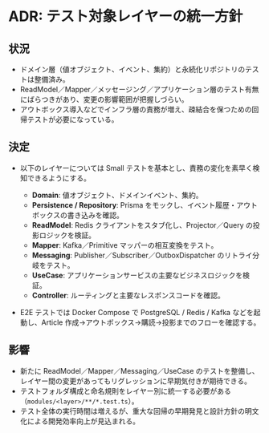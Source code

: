 # ADR: テスト対象レイヤーの統一方針

## 状況

- ドメイン層（値オブジェクト、イベント、集約）と永続化リポジトリのテストは整備済み。
- ReadModel／Mapper／メッセージング／アプリケーション層のテスト有無にばらつきがあり、変更の影響範囲が把握しづらい。
- アウトボックス導入などでインフラ層の責務が増え、疎結合を保つための回帰テストが必要になっている。

## 決定

- 以下のレイヤーについては Small テストを基本とし、責務の変化を素早く検知できるようにする。  
  - **Domain**: 値オブジェクト、ドメインイベント、集約。  
  - **Persistence / Repository**: Prisma をモックし、イベント履歴・アウトボックスの書き込みを確認。  
  - **ReadModel**: Redis クライアントをスタブ化し、Projector／Query の投影ロジックを検証。  
  - **Mapper**: Kafka／Primitive マッパーの相互変換をテスト。  
  - **Messaging**: Publisher／Subscriber／OutboxDispatcher のリトライ分岐をテスト。  
  - **UseCase**: アプリケーションサービスの主要なビジネスロジックを検証。
  - **Controller**: ルーティングと主要なレスポンスコードを確認。

- E2E テストでは Docker Compose で PostgreSQL / Redis / Kafka などを起動し、Article 作成→アウトボックス→購読→投影までのフローを確認する。

## 影響

- 新たに ReadModel／Mapper／Messaging／UseCase のテストを整備し、レイヤー間の変更があってもリグレッションに早期気付きが期待できる。  
- テストフォルダ構成と命名規則をレイヤー別に統一する必要がある（`modules/<layer>/**/*.test.ts`）。  
- テスト全体の実行時間は増えるが、重大な回帰の早期発見と設計方針の明文化による開発効率向上が見込まれる。

